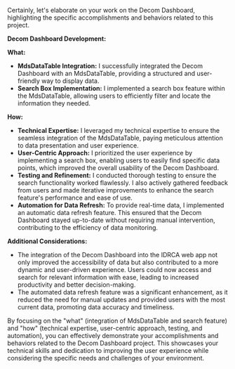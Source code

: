 Certainly, let's elaborate on your work on the Decom Dashboard, highlighting the specific accomplishments and behaviors related to this project.

**Decom Dashboard Development:**

**What:**
- **MdsDataTable Integration:** I successfully integrated the Decom Dashboard with an MdsDataTable, providing a structured and user-friendly way to display data.
- **Search Box Implementation:** I implemented a search box feature within the MdsDataTable, allowing users to efficiently filter and locate the information they needed.

**How:**
- **Technical Expertise:** I leveraged my technical expertise to ensure the seamless integration of the MdsDataTable, paying meticulous attention to data presentation and user experience.
- **User-Centric Approach:** I prioritized the user experience by implementing a search box, enabling users to easily find specific data points, which improved the overall usability of the Decom Dashboard.
- **Testing and Refinement:** I conducted thorough testing to ensure the search functionality worked flawlessly. I also actively gathered feedback from users and made iterative improvements to enhance the search feature's performance and ease of use.
- **Automation for Data Refresh:** To provide real-time data, I implemented an automatic data refresh feature. This ensured that the Decom Dashboard stayed up-to-date without requiring manual intervention, contributing to the efficiency of data monitoring.

**Additional Considerations:**
- The integration of the Decom Dashboard into the IDRCA web app not only improved the accessibility of data but also contributed to a more dynamic and user-driven experience. Users could now access and search for relevant information with ease, leading to increased productivity and better decision-making.
- The automated data refresh feature was a significant enhancement, as it reduced the need for manual updates and provided users with the most current data, promoting data accuracy and timeliness.

By focusing on the "what" (integration of MdsDataTable and search feature) and "how" (technical expertise, user-centric approach, testing, and automation), you can effectively demonstrate your accomplishments and behaviors related to the Decom Dashboard project. This showcases your technical skills and dedication to improving the user experience while considering the specific needs and challenges of your environment.
